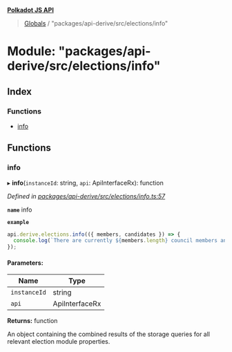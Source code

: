 **[Polkadot JS API](../README.md)**

> [Globals](../globals.md) / "packages/api-derive/src/elections/info"

# Module: "packages/api-derive/src/elections/info"

## Index

### Functions

* [info](_packages_api_derive_src_elections_info_.md#info)

## Functions

### info

▸ **info**(`instanceId`: string, `api`: ApiInterfaceRx): function

*Defined in [packages/api-derive/src/elections/info.ts:57](https://github.com/polkadot-js/api/blob/cc926596e/packages/api-derive/src/elections/info.ts#L57)*

**`name`** info

**`example`** 
<BR>

```javascript
api.derive.elections.info(({ members, candidates }) => {
  console.log(`There are currently ${members.length} council members and ${candidates.length} prospective council candidates.`);
});
```

#### Parameters:

Name | Type |
------ | ------ |
`instanceId` | string |
`api` | ApiInterfaceRx |

**Returns:** function

An object containing the combined results of the storage queries for
all relevant election module properties.
